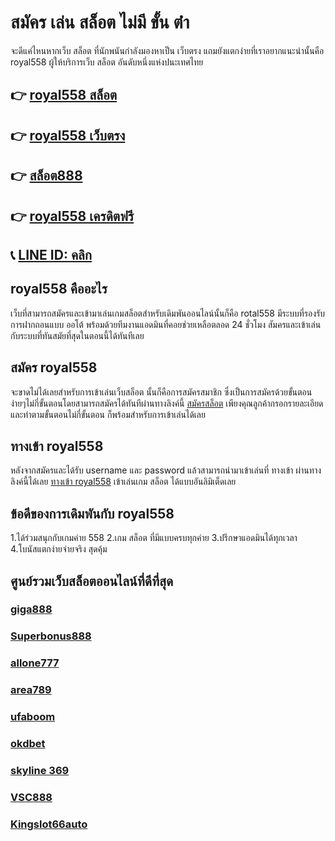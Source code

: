 # สมัคร เล่น สล็อต ไม่มี ขั้น ต่ํา

จะดีแค่ไหนหากเว็บ สล็อต ที่นักพนันกำลังมองหาเป็น เว็บตรง แถมยังแตกง่ายที่เราอยากแนะนำนั้นคือ royal558 ผู้ให้บริการเว็บ สล็อต อันดับหนึ่งแห่งปนะเทศไทย 

## 👉 [royal558 สล็อต](https://www.lucy911.com/royal558/)
## 👉 [royal558 เว็บตรง](https://www.lucy911.com/royal558/)
## 👉 [สล็อต888](https://www.lucy911.com/royal558/)
## 👉 [royal558 เครดิตฟรี](https://www.lucy911.com/royal558/)
## 📞 [LINE ID: คลิก](https://line.me/R/ti/p/%40wkm0152d)

## royal558 คืออะไร

เว็บที่สามารถสมัครและเข้ามาเล่นเกมสล็อตสำหรับเดิมพันออนไลน์นั้นก็คือ rotal558 มีระบบที่รองรับการฝากถอนแบบ ออโต้ พร้อมด้วยทีมงานแอดมินที่คอยช่วยเหลือตลอด 24 ชั่วโมง สัมครและเข้าเล่นกับระบบที่ทันสมัยที่สุดในตอนนี้ได้ทันทีเลย

## สมัคร royal558

จะขาดไม่ได้เลยสำหรับการเข้าเล่นเว็บสล็อต นั้นก็คือการสมัครสมาชิก ซึ่งเป็นการสมัครด้วยขั้นตอนง่ายๆไม่กี่ขั้นตอนโดยสามารถสมัครได้ทันทีผ่านทางลิงค์นี้
[สมัครสล็อต](https://www.lucy911.com/%e0%b8%aa%e0%b8%a1%e0%b8%b1%e0%b8%84%e0%b8%a3%e0%b8%aa%e0%b8%a5%e0%b9%87%e0%b8%ad%e0%b8%95/) 
เพียงคุณลูกค้ากรอกรายละเอียดและทำตามขั้นตอนไม่กี่ขั้นตอน ก็พร้อมสำหรับการเข้าเล่นได้เลย


## ทางเข้า royal558

หลังจากสมัครและได้รับ username และ password แล้วสามารถนำมาเข้าเล่นที่ ทางเข้า ผ่านทางลิงค์นี้ได้เลย
[ทางเข้า royal558](https://www.lucy911.com/%e0%b8%97%e0%b8%b2%e0%b8%87%e0%b9%80%e0%b8%82%e0%b9%89%e0%b8%b2/) เข้าเล่นเกม สล็อต ได้แบบอันลิมิเต็ดเลย


## ข้อดีของการเดิมพันกับ royal558

1.ได้ร่วมสนุกกับเกมค่าย 558
2.เกม สล็อต ที่มีแบบครบทุกค่าย
3.ปรึกษาแอดมินได้ทุกเวลา
4.โบนัสแตกง่ายจ่ายจริง สุดคุ้ม



## ศูนย์รวมเว็บสล็อตออนไลน์ที่ดีที่สุด

### [giga888](https://www.lucy911.com/giga888/)
### [Superbonus888](https://www.lucy911.com/superbonus888/)
### [allone777](https://www.lucy911.com/allone777/)
### [area789](https://www.lucy911.com/area789/)
### [ufaboom](https://www.lucy911.com/ufaboom/)
### [okdbet](https://www.lucy911.com/okdbet/)
### [skyline 369](https://www.lucy911.com/skyline369/)
### [VSC888](https://www.lucy911.com/vsc888/)
### [Kingslot66auto](https://www.lucy911.com/kingslot66auto/)

